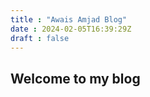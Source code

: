 ```yaml
---
title : "Awais Amjad Blog"
date : 2024-02-05T16:39:29Z
draft : false
---
```


## Welcome to my blog
